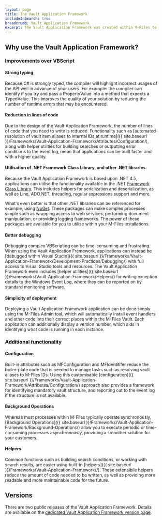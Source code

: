 ```yaml
---
layout: page
title: The Vault Application Framework
includeInSearch: true
breadcrumb: Vault Application Framework
excerpt: The Vault Application Framework was created within M-Files to provide a better way to develop and maintain complicated M-Files scripts which, previously, required significant overhead.  The Vault Application Framework is designed to allow you to replace VBScript code within an M-Files vault with .NET code, and is available to all M-Files developers to develop their own solutions against.
---
```


## Why use the Vault Application Framework?

### Improvements over VBScript

#### Strong typing

Because C# is strongly typed, the compiler will highlight incorrect usages of the API well in advance of your users.  For example: the compiler can identify if you try and pass a PropertyValue into a method that expects a TypedValue.  This improves the quality of your solution by reducing the number of runtime errors that may be encountered.

#### Reduction in lines of code

Due to the design of the Vault Application Framework, the number of lines of code that you need to write is reduced.  Functionality such as [automated resolution of vault item aliases to internal IDs at runtime]({{ site.baseurl }}/Frameworks/Vault-Application-Framework/Attributes/Configuration/), along with helper utilities for building searches or outputting error conditions to the event log, mean that applications can be built faster and with a higher quality.

#### Utilisation of .NET Framework Class Library, and other .NET libraries

Because the Vault Application Framework is based upon .NET 4.5, applications can utilise the functionality available in the .NET [Framework Class Library](https://msdn.microsoft.com/en-us/library/gg145045.aspx).  This includes helpers for serialization and deserialization, as well as Linq, ADO.NET, threading, regular expressions support and more.

What's even better is that other .NET libraries can be referenced for example, using [NuGet](https://www.nuget.org/).  These packages can make complex processes simple such as wrapping access to web services, performing document manipulation, or providing logging frameworks.  The power of these packages are available for you to utilise within your M-Files installations.

#### Better debugging

Debugging complex VBScripting can be time-consuming and frustrating.  When using the Vault Application Framework, applications can instead be [debugged within Visual Studio]({{ site.baseurl }}/Frameworks/Vault-Application-Framework/Development-Practices/Debugging/) with full access to Visual Studio tools and resources.  The Vault Application Framework even includes [helper utilities]({{ site.baseurl }}/Frameworks/Vault-Application-Framework/Helpers/) for writing exception details to the Windows Event Log, where they can be reported on by standard monitoring software.

#### Simplicity of deployment

Deploying a Vault Application Framework application can be done simply using the M-Files Admin tool, which will automatically install event handlers and other code into their correct places within the M-Files Vault.  Each application can additionally display a version number, which aids in identifying what code is running in each instance.

### Additional functionality

#### Configuration

Built-in attributes such as MFConfiguration and MFIdentitifer reduce the boiler-plate code that is needed to manage tasks such as resolving vault aliases to M-Files IDs.  Using this customisable [configuration]({{ site.baseurl }}/Frameworks/Vault-Application-Framework/Attributes/Configuration/) approach also provides a framework for identifying mandatory vault structure, and reporting out to the event log if the structure is not available.

#### Background Operations

Whereas most processes within M-Files typically operate synchronously, [Background Operations]({{ site.baseurl }}/Frameworks/Vault-Application-Framework/Background-Operations/) allow you to execute periodic or time-consuming processes asynchronously, providing a smoother solution for your customers.

#### Helpers

Common functions such as building search conditions, or working with search results, are easier using built-in [helpers]({{ site.baseurl }}/Frameworks/Vault-Application-Framework//).  These extensibile helpers reduce the amount of code needed to be written, as well as providing more readable and more maintainable code for the future.

## Versions

There are two public releases of the Vault Application Framework.  Details are available on the [dedicated Vault Application Framework version page](Versions).